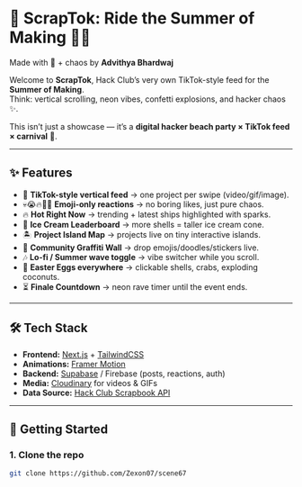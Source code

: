 # 🌊 ScrapTok: Ride the Summer of Making 🌴🔥  

Made with 💖 + chaos by **Advithya Bhardwaj**  

Welcome to **ScrapTok**, Hack Club’s very own TikTok-style feed for the **Summer of Making**.  
Think: vertical scrolling, neon vibes, confetti explosions, and hacker chaos ✨.  

This isn’t just a showcase — it’s a **digital hacker beach party × TikTok feed × carnival** 🎪.  

---

## ✨ Features
- 📱 **TikTok-style vertical feed** → one project per swipe (video/gif/image).  
- 💀😭🔥🤯🌈 **Emoji-only reactions** → no boring likes, just pure chaos.  
- 🔥 **Hot Right Now** → trending + latest ships highlighted with sparks.  
- 🍦 **Ice Cream Leaderboard** → more shells = taller ice cream cone.  
- 🏝️ **Project Island Map** → projects live on tiny interactive islands.  
- 🎨 **Community Graffiti Wall** → drop emojis/doodles/stickers live.  
- 🎶 **Lo-fi / Summer wave toggle** → vibe switcher while you scroll.  
- 🥚 **Easter Eggs everywhere** → clickable shells, crabs, exploding coconuts.  
- ⏳ **Finale Countdown** → neon rave timer until the event ends.  

---

## 🛠️ Tech Stack
- **Frontend:** [Next.js](https://nextjs.org/) + [TailwindCSS](https://tailwindcss.com/)  
- **Animations:** [Framer Motion](https://www.framer.com/motion/)  
- **Backend:** [Supabase](https://supabase.com/) / Firebase (posts, reactions, auth)  
- **Media:** [Cloudinary](https://cloudinary.com/) for videos & GIFs  
- **Data Source:** [Hack Club Scrapbook API](https://scrapbook.hackclub.com/)  

---

## 🚀 Getting Started  

### 1. Clone the repo  
```bash
git clone https://github.com/Zexon07/scene67
